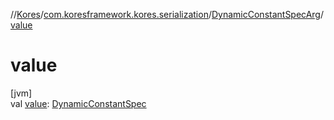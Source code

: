 //[Kores](../../../index.md)/[com.koresframework.kores.serialization](../index.md)/[DynamicConstantSpecArg](index.md)/[value](value.md)

# value

[jvm]\
val [value](value.md): [DynamicConstantSpec](../../com.koresframework.kores.common/-dynamic-constant-spec/index.md)
